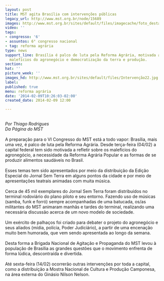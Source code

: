 ```yaml
---
layout: post
title: MST agita Brasília com intervenções públicas
legacy_url: http://www.mst.org.br/node/15689
images: http://www.mst.org.br/sites/default/files/imagecache/foto_destaque/Intervenção22.jpg
video: ''
tags:
- congresso: '6'
- assuntos: 6° congresso nacional
- tag: reforma agrária
type: news
support_line: Brasília é palco de luta pela Reforma Agrária, motivada a refletir sobre
  malefícios do agronegócio e democratização da terra e produção.
section: 
hat: ''
picture_week: ''
images_hd: http://www.mst.org.br/sites/default/files/Intervenção22.jpg
label: 
published: true
menu: reforma agrária
date: '2014-02-09T10:26:03-02:00'
created_date: 2014-02-09 12:00

---
```

<div>&nbsp;</div><div><em>Por Thiago Rodrigues</em></div><div><em>Da Página do MST</em></div><div>&nbsp;</div><div>A preparação para o VI Congresso do MST está a todo vapor: Brasília, mais uma vez, é palco de luta pela Reforma Agrária. Desde terça-feira (04/02) a capital federal tem sido motivada a refletir sobre os malefícios do agronegócio, a necessidade da Reforma Agrária Popular e as formas de se produzir alimentos saudáveis no Brasil.&nbsp;</div><div>&nbsp;</div><div>Esses temas tem sido apresentados por meio da distribuição da Edição Especial do Jornal Sem Terra em alguns pontos da cidade e por meio de apresentações teatrais animadas com muita música.</div><div>&nbsp;</div><div>Cerca de 45 mil exemplares do Jornal Sem Terra foram distribuídos no terminal rodoviário do plano piloto e seu entorno. Fazendo uso de músicas (samba, funk e forró) sempre acompanhadas de uma batucada, os/as militantes do MST animaram manhãs e tardes do terminal, realizando uma necessária discussão acerca de um novo modelo de sociedade.</div><div>&nbsp;</div><div>Um exército de palhaços foi criado para debater o projeto do agronegócio e seus aliados (mídia, polícia, Poder Judiciário), a partir de uma encenação muito bem humorada, que vem sendo apresentada ao longo da semana.</div><div>&nbsp;</div><div>Desta forma a Brigada Nacional de Agitação e Propaganda do MST levou à população de Brasília as grandes questões que o movimento enfrenta de forma lúdica, descontraída e divertida.</div><div>&nbsp;</div><div>Até sexta-feira (14/02) ocorrerão outras intervenções por toda a capital, como a distribuição a Mostra Nacional de Cultura e Produção Camponesa, na área externa do Ginásio Nilson Nelson.&nbsp;</div><div>&nbsp;</div>

